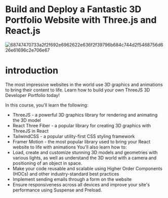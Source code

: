 # Build and Deploy a Fantastic 3D Portfolio Website with Three.js and React.js
![68747470733a2f2f692e6962622e636f2f39796b684c744d2f5468756d626e61696c2e706e67](https://github.com/monkeid/3D-Website-portfolio-2023/assets/146010192/84866128-501f-4b53-a17c-91b691feaf16)
# introduction
The most impressive websites in the world use 3D graphics and animations to bring their content to life. Learn how to build your own ThreeJS 3D Developer Portfolio today!

In this course, you'll learn the following:

* ThreeJS - a powerful 3D graphics library for rendering and animating the 3D model
* React Three Fiber - a popular library for creating 3D graphics with ThreeJS in React
* TailwindCSS - a popular utility-first CSS styling framework
* Framer Motion - the most popular library used to bring your React website to life with animations You'll also learn how to:
* Load, create and customize stunning 3D models and geometries with various lights, as well as understand the 3D world with a camera and positioning of an object in space.
* Make your code reusable and scalable using Higher Order Components (HOCs) and other industry-standard best practices
* Implement sending emails through a form on the website
* Ensure responsiveness across all devices and improve your site's performance using Suspense and Preload.
